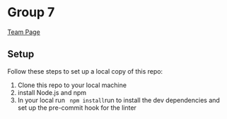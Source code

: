 # Group 7


[Team Page](https://github.com/cse110-fa21-group7/cse110-fa21-group7/blob/main/admin/team.md)

## Setup

Follow these steps to set up a local copy of this repo:

1. Clone this repo to your local machine
2. install Node.js and npm
3. In your local run ` npm install`run to install the dev dependencies and set up the pre-commit hook for the linter

